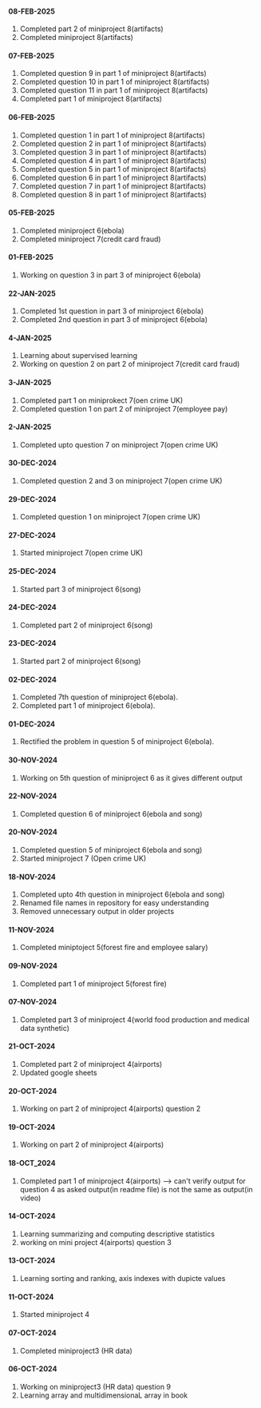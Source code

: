 #### 08-FEB-2025
1. Completed part 2 of miniproject 8(artifacts)
2. Completed miniproject 8(artifacts)
#### 07-FEB-2025
1. Completed question 9 in part 1 of miniproject 8(artifacts)
2. Completed question 10 in part 1 of miniproject 8(artifacts)
3. Completed question 11 in part 1 of miniproject 8(artifacts)
4. Completed part 1 of miniproject 8(artifacts)
#### 06-FEB-2025
1. Completed question 1 in part 1 of miniproject 8(artifacts)
2. Completed question 2 in part 1 of miniproject 8(artifacts)
3. Completed question 3 in part 1 of miniproject 8(artifacts)
4. Completed question 4 in part 1 of miniproject 8(artifacts)
5. Completed question 5 in part 1 of miniproject 8(artifacts)
6. Completed question 6 in part 1 of miniproject 8(artifacts)
7. Completed question 7 in part 1 of miniproject 8(artifacts)
8. Completed question 8 in part 1 of miniproject 8(artifacts)
#### 05-FEB-2025
1. Completed miniproject 6(ebola)
2. Completed miniproject 7(credit card fraud)
#### 01-FEB-2025
1. Working on question 3 in part 3 of miniproject 6(ebola)
#### 22-JAN-2025
1. Completed 1st question in part 3 of miniproject 6(ebola)
2. Completed 2nd question in part 3 of miniproject 6(ebola)
#### 4-JAN-2025
1. Learning about supervised learning
2. Working on question 2 on part 2 of miniproject 7(credit card fraud)
#### 3-JAN-2025
1. Completed part 1 on miniprokect 7(oen crime UK)
2. Completed question 1 on part 2 of miniproject 7(employee pay)
#### 2-JAN-2025
1. Completed upto question 7 on miniproject 7(open crime UK)
#### 30-DEC-2024
1. Completed question 2 and 3 on miniproject 7(open crime UK)
#### 29-DEC-2024
1. Completed question 1 on miniproject 7(open crime UK)
#### 27-DEC-2024
1. Started miniproject 7(open crime UK)
#### 25-DEC-2024
1. Started part 3 of miniproject 6(song)
#### 24-DEC-2024
1. Completed part 2 of miniproject 6(song)
#### 23-DEC-2024
1. Started part 2 of miniproject 6(song)
#### 02-DEC-2024
1. Completed 7th question of miniproject 6(ebola).
2. Completed part 1 of miniproject 6(ebola).
#### 01-DEC-2024
1. Rectified the problem in question 5 of miniproject 6(ebola).
#### 30-NOV-2024
1. Working on 5th question of miniproject 6 as it gives different output 
#### 22-NOV-2024
1. Completed question 6 of miniproject 6(ebola and song)
#### 20-NOV-2024
1. Completed question 5 of miniproject 6(ebola and song)
2. Started miniproject 7 (Open crime UK)
#### 18-NOV-2024
1. Completed upto 4th question in miniproject 6(ebola and song)
2. Renamed file names in repository for easy understanding
3. Removed unnecessary output in older projects
#### 11-NOV-2024
1. Completed miniptoject 5(forest fire and employee salary)
#### 09-NOV-2024
1. Completed part 1 of miniproject 5(forest fire)
#### 07-NOV-2024
1. Completed part 3 of miniproject 4(world food production and medical data synthetic)
#### 21-OCT-2024
1. Completed part 2 of miniproject 4(airports)
2. Updated google sheets
#### 20-OCT-2024
1. Working on part 2 of miniproject 4(airports) question 2
#### 19-OCT-2024
1. Working on part 2 of miniproject 4(airports)
#### 18-OCT_2024
1. Completed part 1 of miniproject 4(airports) --> can't verify output for question 4 as asked output(in readme file) is not the same as output(in video)
#### 14-OCT-2024
1. Learning summarizing and computing descriptive statistics
2. working on mini project 4(airports) question 3

#### 13-OCT-2024
1. Learning sorting and ranking, axis indexes with dupicte values

#### 11-OCT-2024
1. Started miniproject 4

#### 07-OCT-2024
1. Completed miniproject3 (HR data)

#### 06-OCT-2024
1. Working on miniproject3 (HR data) question 9
2. Learning array and multidimensionaL array in book
  





